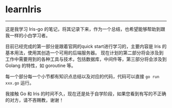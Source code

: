 # learnIris

---

这是我学习 Iris-go 的笔记，将其记录下来，作为一个总结，也希望能够帮助到跟我一样的小白学习者。

目前已经完成的第一部分是跟着官网的quick start进行学习的，主要内容是 Iris 的基本用法，使用其创造一个可用的后端服务器。
现在计划的第二部分将会涉及到工作中需要用到的各种工具与技术，包括数据库，中间件等，第三部分将会涉及到 Golang 的特性，如 goroutine 等。

每一个部分每一个小节都有知识点总结以及对应的代码，代码可以直接 `go run xxx.go` 运行。

我接触 Go 和 Iris 的时间不久，现在还是处于自学阶段，如果您看到有写的不正确的对方，请不吝赐教，谢谢！
